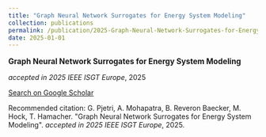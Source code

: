 ```yaml
---
title: "Graph Neural Network Surrogates for Energy System Modeling"
collection: publications
permalink: /publication/2025-Graph-Neural-Network-Surrogates-for-Energy-System-
date: 2025-01-01
---
```

<p style="font-size: 1.1em; margin-bottom: 0.5em;"><b>Graph Neural Network Surrogates for Energy System Modeling</b></p>
<p style="margin-bottom: 0.5em;"><em>accepted in 2025 IEEE ISGT Europe</em>, 2025</p>
<p style="margin-bottom: 0.5em;"><a href="https://scholar.google.com/scholar?q=Graph+Neural+Network+Surrogates+for+Energy+System+Modeling" target="_blank">Search on Google Scholar</a></p>
<p>Recommended citation: G. Pjetri, A. Mohapatra, B. Reveron Baecker, M. Hock, T. Hamacher. "Graph Neural Network Surrogates for Energy System Modeling". <em>accepted in 2025 IEEE ISGT Europe</em>, 2025.</p>